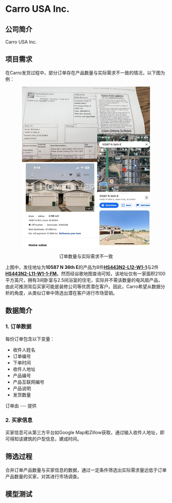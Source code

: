 # Carro USA Inc. 
## 公司简介
Carro USA Inc.
## 项目需求
在Carro发货过程中，部分订单存在产品数量与实际需求不一致的情况，以下图为例：

<div style="text-align: center;">
  <img src="inconsistency.jpg" alt="inconsistency" width="400" height="500"/>
  <p>订单数量与实际需求不一致</p>
</div>

上图中，发往地址为**10587 N 36th E**的产品为8件[**HS443N2-L12-W1-1**](workbook.pdf)与2件[**HS443N2-L11-W1-1-FM**](workbook.pdf)。然而经谷歌地图查询可知，该地址仅有一家面积2100平方英尺，拥有3间卧室与2.5间浴室的住宅，实际并不需该数量的电风扇产品，由此可推测背后买家可能是装修公司等优质潜在客户。因此，Carro希望从数据分析的角度，从类似订单中筛选出潜在客户进行市场营销。

## 数据简介
### 1. 订单数据
每份订单包含以下变量：
- 收件人姓名
- 订单编号
- 下单时间
- 收件人地址
- 产品编号
- 产品互联网编号
- 产品说明
- 发货数量

订单由 --- 提供
### 2. 买家信息
买家信息可从第三方平台如Google Map和Zillow获取，通过输入收件人地址，即可得知该建筑的户型信息，建成时间。

## 筛选过程
合并订单产品数量与买家信息的数据，通过一定条件筛选出实际需求量远低于订单产品数量的买家，对其进行市场调查。



## 模型测试

